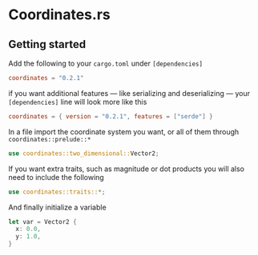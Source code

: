 # Coordinates.rs

## Getting started

Add the following to your `cargo.toml` under `[dependencies]`

```toml
coordinates = "0.2.1"
```

if you want additional features — like serializing and deserializing — your `[dependencies]` line will look more like this
```toml
coordinates = { version = "0.2.1", features = ["serde"] }
```

In a file import the coordinate system you want, or all of them through 
`coordinates::prelude::*`

```rust
use coordinates::two_dimensional::Vector2;
```
If you want extra traits, such as magnitude or dot products you will also need 
to include the following

```rust
use coordinates::traits::*;
```

And finally initialize a variable

```rust
let var = Vector2 {
  x: 0.0,
  y: 1.0,
}
```
